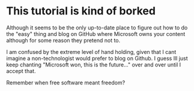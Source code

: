 # This tutorial is kind of borked

Although it seems to be the only up-to-date place to figure out how to do the "easy" thing and blog on GitHub where Microsoft owns your content although for some reason they pretend not to.

I am confused by the extreme level of hand holding, given that I cant imagine a non-technologist would prefer to blog on Github. I guess Ill just keep chanting "Microsoft won, this is the future..." over and over until I accept that.

Remember when free software meant freedom?
